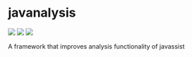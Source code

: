 # javanalysis
![](https://img.shields.io/github/license/mashape/apistatus.svg)
![](https://api.travis-ci.org/disassemble-io/javanalysis.svg?branch=master)
[![](https://jitpack.io/v/disassemble-io/javanalysis.svg)](https://jitpack.io/#disassemble-io/javanalysis)

A framework that improves analysis functionality of javassist
